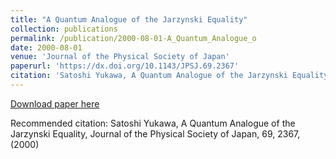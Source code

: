 ```yaml
---
title: "A Quantum Analogue of the Jarzynski Equality"
collection: publications
permalink: /publication/2000-08-01-A_Quantum_Analogue_o
date: 2000-08-01
venue: 'Journal of the Physical Society of Japan'
paperurl: 'https://dx.doi.org/10.1143/JPSJ.69.2367'
citation: 'Satoshi Yukawa, A Quantum Analogue of the Jarzynski Equality, Journal of the Physical Society of Japan,  <bf>69</bf>, 2367, (2000)'
---
```


<a href='https://dx.doi.org/10.1143/JPSJ.69.2367'>Download paper here</a>

Recommended citation: Satoshi Yukawa, A Quantum Analogue of the Jarzynski Equality, Journal of the Physical Society of Japan,  <bf>69</bf>, 2367, (2000)